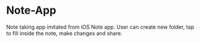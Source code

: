 # Note-App
Note taking app imitated from iOS Note app. User can create new folder, tap to fill inside the note, make changes and share.
